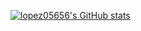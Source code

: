 
[![lopez05656's GitHub stats](https://github-readme-stats.vercel.app/api?username=lopez05656)](https://github.com/anuraghazra/github-readme-stats)
